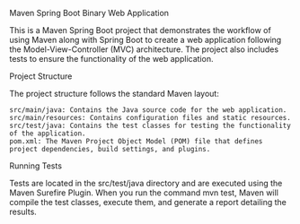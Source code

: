 Maven Spring Boot Binary Web Application

This is a Maven Spring Boot project that demonstrates the workflow of using Maven along with Spring Boot to create a web application following the Model-View-Controller (MVC) architecture. The project also includes tests to ensure the functionality of the web application.

Project Structure

The project structure follows the standard Maven layout:

    src/main/java: Contains the Java source code for the web application.
    src/main/resources: Contains configuration files and static resources.
    src/test/java: Contains the test classes for testing the functionality of the application.
    pom.xml: The Maven Project Object Model (POM) file that defines project dependencies, build settings, and plugins.

Running Tests

Tests are located in the src/test/java directory and are executed using the Maven Surefire Plugin. When you run the command mvn test, Maven will compile the test classes, execute them, and generate a report detailing the results.
